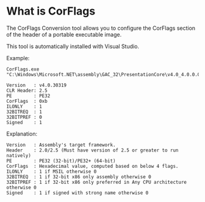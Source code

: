 # What is CorFlags
The CorFlags Conversion tool allows you to configure the CorFlags section of the header of a portable executable image.

This tool is automatically installed with Visual Studio.

Example:
```
CorFlags.exe "C:\Windows\Microsoft.NET\assembly\GAC_32\PresentationCore\v4.0_4.0.0.0__31bf3856ad364e35\PresentationCore.dll"

Version   : v4.0.30319
CLR Header: 2.5
PE        : PE32
CorFlags  : 0xb
ILONLY    : 1
32BITREQ  : 1
32BITPREF : 0
Signed    : 1
```

Explanation:
```
Version   : Assembly's target framework.
Header    : 2.0/2.5 (Must have version of 2.5 or greater to run natively)
PE        : PE32 (32-bit)/PE32+ (64-bit)
CorFlags  : Hexadecimal value, computed based on below 4 flags.
ILONLY    : 1 if MSIL otherwise 0
32BITREQ  : 1 if 32-bit x86 only assembly otherwise 0
32BITPREF : 1 if 32-bit x86 only preferred in Any CPU architecture otherwise 0
Signed    : 1 if signed with strong name otherwise 0
```

